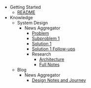 - Getting Started
  - [README](README.md)
- Knowledge
  - System Design
    - News Aggregator
      - [Problem](knowledge/system_design/news_aggregator/problem.md)
      - [Subproblem 1](knowledge/system_design/news_aggregator/subproblem-1.md)
      - [Solution 1](knowledge/system_design/news_aggregator/solution_1.md)
      - [Solution 1 Follow-ups](knowledge/system_design/news_aggregator/solution_1_followup.md)
      - Research
        - [Architecture](knowledge/system_design/news_aggregator/research/architecture.md)
        - [Full Notes](knowledge/system_design/news_aggregator/research/System%20Design_%20News%20Aggregator.md)
  - Blog
    - News Aggregator
      - [Design Notes and Journey](knowledge/blog/news-aggregator/README.md)
